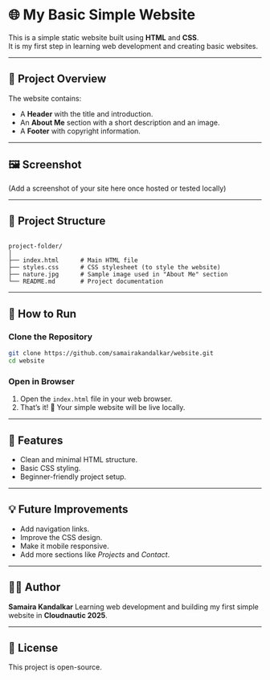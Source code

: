 # 🌐 My Basic Simple Website

This is a simple static website built using **HTML** and **CSS**.  
It is my first step in learning web development and creating basic websites.

---

## 📖 Project Overview
The website contains:
- A **Header** with the title and introduction.  
- An **About Me** section with a short description and an image.  
- A **Footer** with copyright information.  

---

## 🖼️ Screenshot
(Add a screenshot of your site here once hosted or tested locally)

---

## 📂 Project Structure
```

project-folder/
│
├── index.html      # Main HTML file
├── styles.css      # CSS stylesheet (to style the website)
├── nature.jpg      # Sample image used in "About Me" section
└── README.md       # Project documentation

````

---

## 🚀 How to Run

### Clone the Repository
```bash
git clone https://github.com/samairakandalkar/website.git
cd website
````

### Open in Browser

1. Open the `index.html` file in your web browser.
2. That’s it! 🎉 Your simple website will be live locally.

---

## 🎯 Features

* Clean and minimal HTML structure.
* Basic CSS styling.
* Beginner-friendly project setup.

---

## 💡 Future Improvements

* Add navigation links.
* Improve the CSS design.
* Make it mobile responsive.
* Add more sections like *Projects* and *Contact*.

---

## 👩‍💻 Author

**Samaira Kandalkar**
Learning web development and building my first simple website in **Cloudnautic 2025**.

---

## 📜 License

This project is open-source.

